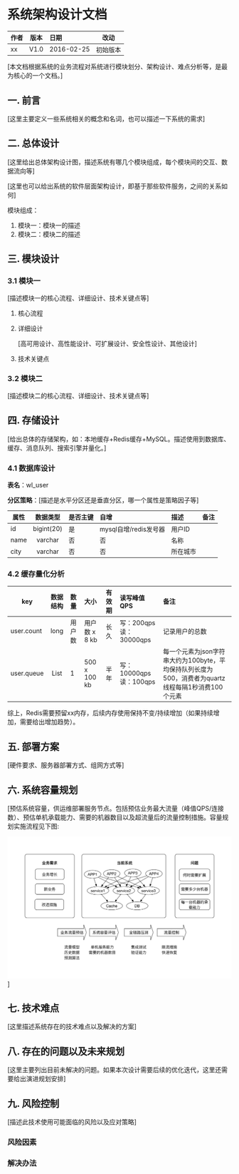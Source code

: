 # 系统架构设计文档

| 作者 | 版本 |  日期 | 改动
|----|:----:|:-----|-----
| xx | V1.0 | 2016-02-25 | 初始版本

[本文档根据系统的业务流程对系统进行模块划分、架构设计、难点分析等，是最为核心的一个文档。]

## 一. 前言

[这里主要定义一些系统相关的概念和名词，也可以描述一下系统的需求]

## 二. 总体设计

[这里给出总体架构设计图，描述系统有哪几个模块组成，每个模块间的交互、数据流向等]

[这里也可以给出系统的软件层面架构设计，即基于那些软件服务，之间的关系如何]

模块组成：

1. 模块一：模块一的描述
2. 模块二：模块二的描述

## 三. 模块设计

### 3.1 模块一

[描述模块一的核心流程、详细设计、技术关键点等]

1. 核心流程

1. 详细设计

	[高可用设计、高性能设计、可扩展设计、安全性设计、其他设计]

1. 技术关键点

### 3.2 模块二

[描述模块二的核心流程、详细设计、技术关键点等]

## 四. 存储设计

[给出总体的存储架构，如：本地缓存+Redis缓存+MySQL。描述使用到数据库、缓存、消息队列、搜索引擎并量化。]

### 4.1 数据库设计

**表名**：wl_user

**分区策略**：[描述是水平分区还是垂直分区，哪一个属性是策略因子等]

| 属性 | 数据类型 |  是否主键| 自增 | 描述 | 备注
|----|:----:|:----- |:---- |:---- | :----
| id | bigint(20) | 是 | mysql自增/redis发号器 | 用户ID
| name | varchar | 否 | 否|名称
| city | varchar | 否 | 否| 所在城市

### 4.2 缓存量化分析

| key | 数据结构 |  数量 | 大小 | 有效期 | 读写峰值QPS | 备注
|----|:----:|:----- |:---- |:---- | :---- | :----
| user.count | long | 用户数 |  用户数 x 8 kb | 长久 | 写：200qps 读：30000qps | 记录用户的总数
| user.queue| List | 1 | 500 x 100 kb | 半年 | 写：10000qps 读：100qps | 每一个元素为json字符串大约为100byte，平均保持队列长度为500，消费者为quartz线程每隔1秒消费100个元素| 
	
综上，Redis需要预留xx内存，后续内存使用保持不变/持续增加（如果持续增加，需要给出增加趋势）。

## 五. 部署方案

[硬件要求、服务器部署方式、组网方式等]

## 六. 系统容量规划
 
[预估系统容量，供运维部署服务节点。包括预估业务最大流量（峰值QPS/连接数）、预估单机承载能力、需要的机器数目以及超流量后的流量控制措施。容量规划实施流程见下图:

![](../images/capacity-plan.png)]

## 七. 技术难点

[这里描述系统存在的技术难点以及解决的方案]

## 八. 存在的问题以及未来规划

[这里主要列出目前未解决的问题。如果本次设计需要后续的优化迭代，这里还需要给出演进规划安排]
 
## 九. 风险控制

[描述此技术使用可能面临的风险以及应对策略]

### 风险因素

### 解决办法